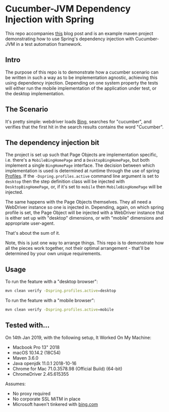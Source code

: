 # Cucumber-JVM Dependency Injection with Spring

This repo accompanies [this](https://natritmeyer.com/howto/cucumber-jvm-dependency-injection-with-spring/) blog post and is an example maven project demonstrating how to use Spring's dependency
injection with Cucumber-JVM in a test automation framework.

## Intro

The purpose of this repo is to demonstrate how a cucumber scenario can be written in such a way as to be implementation
agnostic, achieving this using dependency injection. Depending on one system property the tests will either run the
mobile implementation of the application under test, or the desktop implementation.

## The Scenario

It's pretty simple: webdriver loads [Bing](https://www.bing.com), searches for "cucumber", and verifies that the
first hit in the search results contains the word "Cucumber".

## The dependency injection bit

The project is set up such that Page Objects are implementation specific, i.e. there's a `MobileBingHomePage` and a
`DesktopBingHomePage`, but both implement a single `BingHomePage` interface. The decision between which implementation
is used is determined at runtime through the use of spring [Profiles](https://docs.spring.io/spring-framework/docs/current/spring-framework-reference/core.html#beans-definition-profiles-java).
If the `-Dspring.profiles.active` command line argument is set to `desktop` then the step definition class will be injected
with `DesktopBingHomePage`, or, if it's set to `mobile` then `MobileBingHomePage` will be injected.

The same happens with the Page Objects themselves. They all need a WebDriver instance so one is injected in. Depending,
again, on which spring profile is set, the Page Object will be injected with a WebDriver instance that is either set up
with "desktop" dimensions, or with "mobile" dimensions and appropriate user-agent.

That's about the sum of it.

Note, this is just one way to arrange things. This repo is to demonstrate how all the pieces work together, not their
optimal arrangement - that'll be determined by your own unique requirements.

## Usage

To run the feature with a "desktop browser":

```sh
mvn clean verify -Dspring.profiles.active=desktop
```

To run the feature with a "mobile browser":

```sh
mvn clean verify -Dspring.profiles.active=mobile
```

## Tested with...

On 14th Jan 2019, with the following setup, It Worked On My Machine:

* Macbook Pro 13" 2018
* macOS 10.14.2 (18C54)
* Maven 3.6.0
* Java openjdk 11.0.1 2018-10-16
* Chrome for Mac 71.0.3578.98 (Official Build) (64-bit)
* ChromeDriver 2.45.615355

Assumes:

* No proxy required
* No corporate SSL MiTM in place
* Microsoft haven't tinkered with [bing.com](https://www.bing.com)
